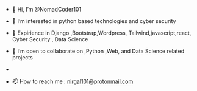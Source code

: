 - 👋 Hi, I’m @NomadCoder101
- 👀 I’m interested in python based technologies and cyber security
- 🌱 Expirience in Django ,Bootstrap,Wordpress, Tailwind,javascript,react, Cyber Security , Data Science
- 💞️ I’m open to collaborate on ,Python ,Web, and Data Science  related projects 
- 


 
- 📫 How to reach me  : nirgal101@protonmail.com


<!---
NomadCoder101/NomadCoder101 is a ✨ special ✨ repository because its `README.md` (this file) appears on your GitHub profile.
You can click the Preview link to take a look at your changes.
--->
